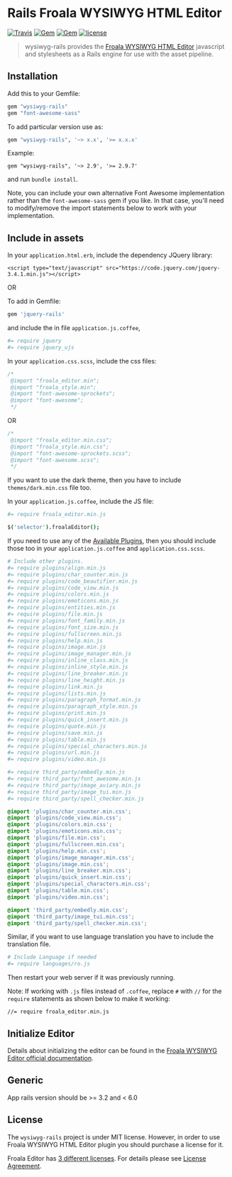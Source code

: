 # Rails Froala WYSIWYG HTML Editor

[![Travis](https://img.shields.io/travis/froala/wysiwyg-rails.svg)](http://travis-ci.org/froala/wysiwyg-rails)
[![Gem](https://img.shields.io/gem/v/wysiwyg-rails.svg)](https://rubygems.org/gems/wysiwyg-rails/versions/2.1.0)
[![Gem](https://img.shields.io/gem/dt/wysiwyg-rails.svg)](https://rubygems.org/gems/wysiwyg-rails/versions/2.1.0)
[![license](https://img.shields.io/github/license/froala/wysiwyg-rails.svg)](https://rubygems.org/gems/wysiwyg-rails/versions/2.1.0)

>wysiwyg-rails provides the [Froala WYSIWYG HTML Editor](https://froala.com/wysiwyg-editor) javascript and stylesheets as a Rails engine for use with the asset pipeline.

## Installation

Add this to your Gemfile:

```ruby
gem "wysiwyg-rails"
gem "font-awesome-sass"
```
To add particular version use as:

```ruby
gem "wysiwyg-rails", '~> x.x', '>= x.x.x'
```
Example:
```
gem "wysiwyg-rails", '~> 2.9', '>= 2.9.7'
```

and run `bundle install`.

Note, you can include your own alternative Font Awesome implementation rather than the `font-awesome-sass` gem if you like. In that case, you'll need to modify/remove the import statements below to work with your implementation.

## Include in assets

In your `application.html.erb`, include the dependency JQuery library:

```
<script type="text/javascript" src="https://code.jquery.com/jquery-3.4.1.min.js"></script>
```

OR

To add in Gemfile:
        
```ruby
gem 'jquery-rails'
```

and include the in file `application.js.coffee`,
```coffeescript
#= require jquery
#= require jquery_ujs
```

In your `application.css.scss`, include the css files:

```css
/*
 @import "froala_editor.min";
 @import "froala_style.min";
 @import "font-awesome-sprockets";
 @import "font-awesome";
 */
```
OR

```css
/*
 @import "froala_editor.min.css";
 @import "froala_style.min.css";
 @import "font-awesome-sprockets.scss";
 @import "font-awesome.scss";
 */
```

If you want to use the dark theme, then you have to include `themes/dark.min.css` file too.

In your `application.js.coffee`, include the JS file:

```coffeescript
#= require froala_editor.min.js

$('selector').froalaEditor();
```

If you need to use any of the [Available Plugins](https://froala.com/wysiwyg-editor/docs/plugins), then you should include those too in your `application.js.coffee` and `application.css.scss`.

```coffeescript
# Include other plugins.
#= require plugins/align.min.js
#= require plugins/char_counter.min.js
#= require plugins/code_beautifier.min.js
#= require plugins/code_view.min.js
#= require plugins/colors.min.js
#= require plugins/emoticons.min.js
#= require plugins/entities.min.js
#= require plugins/file.min.js
#= require plugins/font_family.min.js
#= require plugins/font_size.min.js
#= require plugins/fullscreen.min.js
#= require plugins/help.min.js
#= require plugins/image.min.js
#= require plugins/image_manager.min.js
#= require plugins/inline_class.min.js
#= require plugins/inline_style.min.js
#= require plugins/line_breaker.min.js
#= require plugins/line_height.min.js
#= require plugins/link.min.js
#= require plugins/lists.min.js
#= require plugins/paragraph_format.min.js
#= require plugins/paragraph_style.min.js
#= require plugins/print.min.js
#= require plugins/quick_insert.min.js
#= require plugins/quote.min.js
#= require plugins/save.min.js
#= require plugins/table.min.js
#= require plugins/special_characters.min.js
#= require plugins/url.min.js
#= require plugins/video.min.js

#= require third_party/embedly.min.js
#= require third_party/font_awesome.min.js
#= require third_party/image_aviary.min.js
#= require third_party/image_tui.min.js
#= require third_party/spell_checker.min.js
```

```css
@import 'plugins/char_counter.min.css';
@import 'plugins/code_view.min.css';
@import 'plugins/colors.min.css';
@import 'plugins/emoticons.min.css';
@import 'plugins/file.min.css';
@import 'plugins/fullscreen.min.css';
@import 'plugins/help.min.css';
@import 'plugins/image_manager.min.css';
@import 'plugins/image.min.css';
@import 'plugins/line_breaker.min.css';
@import 'plugins/quick_insert.min.css';
@import 'plugins/special_characters.min.css';
@import 'plugins/table.min.css';
@import 'plugins/video.min.css';

@import 'third_party/embedly.min.css';
@import 'third_party/image_tui.min.css';
@import 'third_party/spell_checker.min.css';
```

Similar, if you want to use language translation you have to include the translation file.

```coffeescript
# Include Language if needed
#= require languages/ro.js
```

Then restart your web server if it was previously running.

Note: If working with `.js` files instead of `.coffee`, replace `#` with `//` for the `require` statements as shown below to make it working:
```
//= require froala_editor.min.js
```

## Initialize Editor

Details about initializing the editor can be found in the [Froala WYSIWYG Editor official documentation](https://www.froala.com/wysiwyg-editor/docs).

## Generic

App rails version should be >= 3.2 and < 6.0

## License

The `wysiwyg-rails` project is under MIT license. However, in order to use Froala WYSIWYG HTML Editor plugin you should purchase a license for it.

Froala Editor has [3 different licenses](https://froala.com/wysiwyg-editor/pricing).
For details please see [License Agreement](https://froala.com/wysiwyg-editor/terms).
